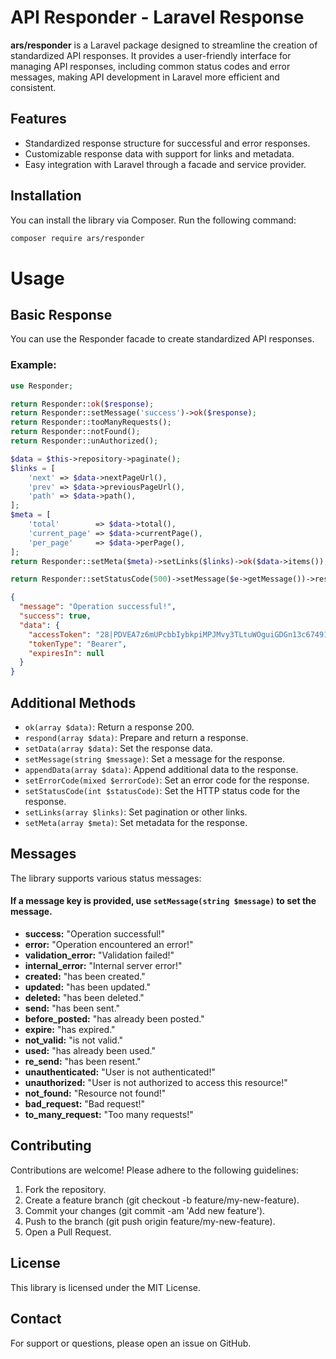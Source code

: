 # API Responder - Laravel Response

**ars/responder** is a Laravel package designed to streamline the creation of standardized API responses. It provides a user-friendly interface for managing API responses, including common status codes and error messages, making API development in Laravel more efficient and consistent.

## Features

- Standardized response structure for successful and error responses.
- Customizable response data with support for links and metadata.
- Easy integration with Laravel through a facade and service provider.

## Installation

You can install the library via Composer. Run the following command:

```bash
composer require ars/responder
```
# Usage
## Basic Response
You can use the Responder facade to create standardized API responses.

### Example:
```php
use Responder;

return Responder::ok($response);
return Responder::setMessage('success')->ok($response);
return Responder::tooManyRequests();
return Responder::notFound();
return Responder::unAuthorized();

$data = $this->repository->paginate();
$links = [
    'next' => $data->nextPageUrl(),
    'prev' => $data->previousPageUrl(),
    'path' => $data->path(),
];
$meta = [
    'total'        => $data->total(),
    'current_page' => $data->currentPage(),
    'per_page'     => $data->perPage(),
];
return Responder::setMeta($meta)->setLinks($links)->ok($data->items());

return Responder::setStatusCode(500)->setMessage($e->getMessage())->respond();

```

```json
{
  "message": "Operation successful!",
  "success": true,
  "data": {
    "accessToken": "28|PDVEA7z6mUPcbbIybkpiMPJMvy3TLtuWOguiGDGn13c67491",
    "tokenType": "Bearer",
    "expiresIn": null
  }
}
```

## Additional Methods
- `ok(array $data)`: Return a response 200.
- `respond(array $data)`: Prepare and return a response.
- `setData(array $data)`: Set the response data.
- `setMessage(string $message)`: Set a message for the response.
- `appendData(array $data)`: Append additional data to the response.
- `setErrorCode(mixed $errorCode)`: Set an error code for the response.
- `setStatusCode(int $statusCode)`: Set the HTTP status code for the response.
- `setLinks(array $links)`: Set pagination or other links.
- `setMeta(array $meta)`: Set metadata for the response.

## Messages
The library supports various status messages:

#### If a message key is provided, use `setMessage(string $message)` to set the message.

- **success:** "Operation successful!"
- **error:** "Operation encountered an error!"
- **validation_error:** "Validation failed!"
- **internal_error:** "Internal server error!"
- **created:** "has been created."
- **updated:** "has been updated."
- **deleted:** "has been deleted."
- **send:** "has been sent."
- **before_posted:** "has already been posted."
- **expire:** "has expired."
- **not_valid:** "is not valid."
- **used:** "has already been used."
- **re_send:** "has been resent."
- **unauthenticated:** "User is not authenticated!"
- **unauthorized:** "User is not authorized to access this resource!"
- **not_found:** "Resource not found!"
- **bad_request:** "Bad request!"
- **to_many_request:** "Too many requests!"


## Contributing
Contributions are welcome! Please adhere to the following guidelines:

1. Fork the repository.
2. Create a feature branch (git checkout -b feature/my-new-feature).
3. Commit your changes (git commit -am 'Add new feature').
4. Push to the branch (git push origin feature/my-new-feature).
5. Open a Pull Request.

## License
This library is licensed under the MIT License.

## Contact
For support or questions, please open an issue on GitHub.
